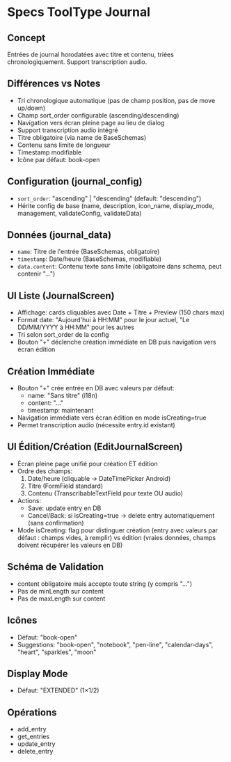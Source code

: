 # Specs ToolType Journal

## Concept
Entrées de journal horodatées avec titre et contenu, triées chronologiquement. Support transcription audio.

## Différences vs Notes
- Tri chronologique automatique (pas de champ position, pas de move up/down)
- Champ sort_order configurable (ascending/descending)
- Navigation vers écran pleine page au lieu de dialog
- Support transcription audio intégré
- Titre obligatoire (via name de BaseSchemas)
- Contenu sans limite de longueur
- Timestamp modifiable
- Icône par défaut: book-open

## Configuration (journal_config)
- `sort_order`: "ascending" | "descending" (default: "descending")
- Hérite config de base (name, description, icon_name, display_mode, management, validateConfig, validateData)

## Données (journal_data)
- `name`: Titre de l'entrée (BaseSchemas, obligatoire)
- `timestamp`: Date/heure (BaseSchemas, modifiable)
- `data.content`: Contenu texte sans limite (obligatoire dans schema, peut contenir "...")

## UI Liste (JournalScreen)
- Affichage: cards cliquables avec Date + Titre + Preview (150 chars max)
- Format date: "Aujourd'hui à HH:MM" pour le jour actuel, "Le DD/MM/YYYY à HH:MM" pour les autres
- Tri selon sort_order de la config
- Bouton "+" déclenche création immédiate en DB puis navigation vers écran édition

## Création Immédiate
- Bouton "+" crée entrée en DB avec valeurs par défaut:
  - name: "Sans titre" (i18n)
  - content: "..."
  - timestamp: maintenant
- Navigation immédiate vers écran édition en mode isCreating=true
- Permet transcription audio (nécessite entry.id existant)

## UI Édition/Création (EditJournalScreen)
- Écran pleine page unifié pour création ET édition
- Ordre des champs:
  1. Date/heure (cliquable → DateTimePicker Android)
  2. Titre (FormField standard)
  3. Contenu (TranscribableTextField pour texte OU audio)
- Actions:
  - Save: update entry en DB
  - Cancel/Back: si isCreating=true → delete entry automatiquement (sans confirmation)
- Mode isCreating: flag pour distinguer création (entry avec valeurs par défaut : champs vides, à remplir) vs édition (vraies données, champs doivent récupérer les valeurs en DB)

## Schéma de Validation
- content obligatoire mais accepte toute string (y compris "...")
- Pas de minLength sur content
- Pas de maxLength sur content

## Icônes
- Défaut: "book-open"
- Suggestions: "book-open", "notebook", "pen-line", "calendar-days", "heart", "sparkles", "moon"

## Display Mode
- Défaut: "EXTENDED" (1×1/2)

## Opérations
- add_entry
- get_entries
- update_entry
- delete_entry
